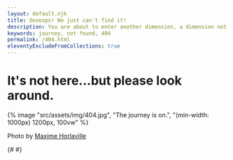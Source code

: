 ```yaml
---
layout: default.njk
title: Ooooops! We just can't find it!
description: You are about to enter another dimension, a dimension not only of sight and sound but of mind. A journey into a wondrous land of imagination.
keywords: journey, not found, 404
permalink: /404.html
eleventyExcludeFromCollections: true
---
```


# It's not here...but please look around.

{% image "src/assets/img/404.jpg", "The journey is on.", "(min-width: 1000px) 1200px, 100vw" %}

Photo by [Maxime Horlaville](https://unsplash.com/@mxhpics)

{# <script>
  function runInlineScript() {
    let event = `404: ${document.referrer}`;
    console.log(event);
    fathom.trackEvent(event);
  }
</script> #}

<script>
document.addEventListener('DOMContentLoaded', function() {
    let event = `404: ${document.referrer}`;
    console.log(event);
    fathom.trackEvent(event);
});
</script>